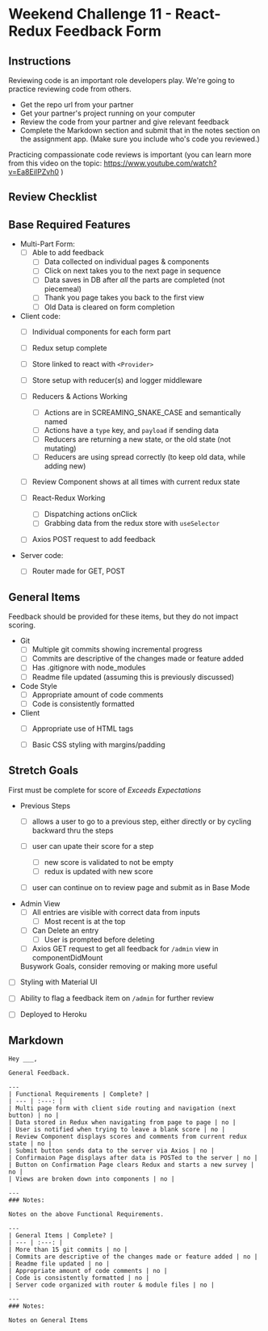 # Weekend Challenge 11 - React-Redux Feedback Form

## Instructions

Reviewing code is an important role developers play. We're going to practice reviewing code from others.

- Get the repo url from your partner
- Get your partner's project running on your computer
- Review the code from your partner and give relevant feedback
- Complete the Markdown section and submit that in the notes section on the assignment app. (Make sure you include who's code you reviewed.)

Practicing compassionate code reviews is important (you can learn more from this video on the topic: https://www.youtube.com/watch?v=Ea8EiIPZvh0 )

## Review Checklist

## Base Required Features 

- Multi-Part Form:  
  - [ ] Able to add feedback
    - [ ] Data collected on individual pages & components
    - [ ] Click on next takes you to the next page in sequence
    - [ ] Data saves in DB after *all* the parts are completed (not piecemeal)
    - [ ] Thank you page takes you back to the first view
    - [ ] Old Data is cleared on form completion

- Client code:
  - [ ]  Individual components for each form part
  - [ ]  Redux setup complete
    - [ ] Store linked to react with `<Provider>`
    - [ ] Store setup with reducer(s) and logger middleware 
  - [ ] Reducers & Actions Working
    - [ ] Actions are in SCREAMING_SNAKE_CASE and semantically named
    - [ ] Actions have a `type` key, and `payload` if sending data
    - [ ] Reducers are returning a new state, or the old state (not mutating)
    - [ ] Reducers are using spread correctly (to keep old data, while adding new)
  - [ ] Review Component shows at all times with current redux state
  - [ ] React-Redux Working
    - [ ] Dispatching actions onClick
    - [ ] Grabbing data from the redux store with `useSelector`
  - [ ] Axios POST request to add feedback


- Server code:   
  - [ ] Router made for GET, POST


## General Items
Feedback should be provided for these items, but they do not impact scoring.

- Git 
  - [ ] Multiple git commits showing incremental progress
  - [ ] Commits are descriptive of the changes made or feature added 
  - [ ] Has .gitignore with node_modules
  - [ ] Readme file updated (assuming this is previously discussed)
- Code Style 
  - [ ] Appropriate amount of code comments
  - [ ] Code is consistently formatted
- Client
  - [ ] Appropriate use of HTML tags
  - [ ] Basic CSS styling with margins/padding


## Stretch Goals
First must be complete for score of  _Exceeds Expectations_

- Previous Steps
  - [ ] allows a user to go to a previous step, either directly or by cycling backward thru the steps
  - [ ] user can upate their score for a step
    - [ ] new score is validated to not be empty
    - [ ] redux is updated with new score
  - [ ] user can continue on to review page and submit as in Base Mode


- Admin View
  - [ ] All entries are visible with correct data from inputs
    - [ ] Most recent is at the top
  - [ ] Can Delete an entry
    - [ ] User is prompted before deleting
  - [ ] Axios GET request to get all feedback for `/admin` view in componentDidMount

  Busywork Goals, consider removing or making more useful

- [ ] Styling with Material UI
- [ ] Ability to flag a feedback item on `/admin` for further review
- [ ] Deployed to Heroku


## Markdown

```
Hey ___,

General Feedback.

---
| Functional Requirements | Complete? |
| --- | :---: |
| Multi page form with client side routing and navigation (next button) | no |
| Data stored in Redux when navigating from page to page | no |
| User is notified when trying to leave a blank score | no |
| Review Component displays scores and comments from current redux state | no |
| Submit button sends data to the server via Axios | no |
| Confirmaion Page displays after data is POSTed to the server | no |
| Button on Confirmation Page clears Redux and starts a new survey | no |
| Views are broken down into components | no |

---
### Notes:

Notes on the above Functional Requirements.

---
| General Items | Complete? |
| --- | :---: |
| More than 15 git commits | no |
| Commits are descriptive of the changes made or feature added | no |
| Readme file updated | no |
| Appropriate amount of code comments | no |
| Code is consistently formatted | no |
| Server code organized with router & module files | no |

---
### Notes:

Notes on General Items

```
